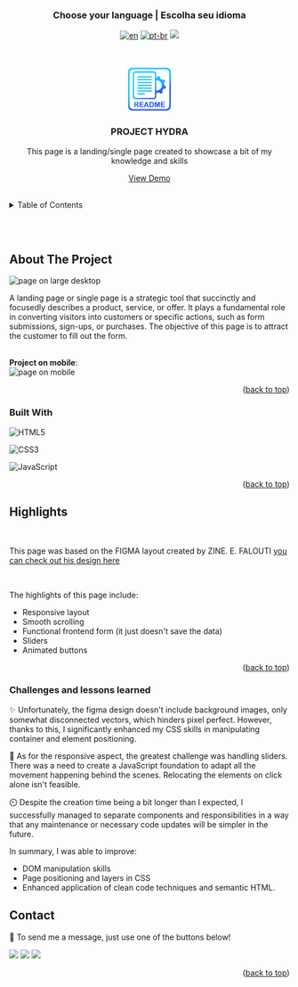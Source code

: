 ### <div align="center">Choose your language | Escolha seu idioma </div>

<div align="center">

[![en](https://img.shields.io/badge/lang-en-red.svg)](https://github.com/edilan-ribeiro/hydra-project/blob/main/README.en.md)
[![pt-br](https://img.shields.io/badge/lang-pt--br-green.svg)](https://github.com/edilan-ribeiro/hydra-project/blob/main/README.en.md) 
<img src="https://user-images.githubusercontent.com/73097560/115834477-dbab4500-a447-11eb-908a-139a6edaec5c.gif">

</div>
<br>
<a name="readme-top"></a>


<br />
<div align="center">
    <a href="https://github.com/edilan-ribeiro/hydra-project">
    <img src="./src/images/readme/logo.png" alt="Logo" width="80" height="80">
  </a>

<h3 align="center">PROJECT HYDRA</h3>

  <p align="center">
    This page is a landing/single page created to showcase a bit of my knowledge and skills
  </p>
  
  <a href="https://edilan-ribeiro.github.io/hydra-project">View Demo</a>
</div>

<br>

<details>
  <summary>Table of Contents</summary>
  <ol>
    <li>
      <a href="#about-the-project">About The Project</a>
      <ul>
        <li><a href="#built-with">Built With</a></li>
        <li><a href="#highlights">Highlights</a></li>
        <li><a href="#challenges-and-lessons-learned">Challenges and lessons learned</a></li>
      </ul>
    </li>
    <li><a href="#contact">Contact</a></li>
  </ol>
</details>

<br><br>

## About The Project

<img src="./src/images/readme/desktop.gif" alt="page on large desktop" width="480" height="250">

<br>

A landing page or single page is a strategic tool that succinctly and focusedly describes a product, service, or offer.
It plays a fundamental role in converting visitors into customers or specific actions, such as form submissions, sign-ups, or purchases.
The objective of this page is to attract the customer to fill out the form.


<br>
<strong>Project on mobile</strong>:

<br>

<img src="./src/images/readme/mobile.gif" alt="page on mobile" width="153" height="278">

<p align="right">(<a href="#readme-top">back to top</a>)</p>



### Built With


![HTML5](https://img.shields.io/badge/HTML5%20-%23E34F26.svg?style=for-the-badge&logo=html5&logoColor=white)

![CSS3](https://img.shields.io/badge/CSS%20-%231572B6.svg?style=for-the-badge&logo=css3&logoColor=white)

![JavaScript](https://img.shields.io/badge/JavaScript%20-%23F7DF1E.svg?style=for-the-badge&logo=javascript&logoColor=black)

<p align="right">(<a href="#readme-top">back to top</a>)</p>


## Highlights

<br>

This page was based on the FIGMA layout created by ZINE. E. FALOUTI 
<a href="https://www.figma.com/file/nauHlmXLdOnXq12HoROex1/Hydra-Landing-Page-(Community)?type=design&node-id=0-1&mode=design&t=Wb8M0y8o3z57TLEF-0" target="_blank"> you can check out his design here</a>

<br>

The highlights of this page include:

- Responsive layout
- Smooth scrolling
- Functional frontend form (it just doesn't save the data)
- Sliders
- Animated buttons

<p align="right">(<a href="#readme-top">back to top</a>)</p>

### Challenges and lessons learned


✨ Unfortunately, the figma design doesn't include background images, only somewhat disconnected vectors, which hinders pixel perfect. However, thanks to this, I significantly enhanced my CSS skills in manipulating container and element positioning.

📱 As for the responsive aspect, the greatest challenge was handling sliders. There was a need to create a JavaScript foundation to adapt all the movement happening behind the scenes. Relocating the elements on click alone isn't feasible.

⏲️ Despite the creation time being a bit longer than I expected, I successfully managed to separate components and responsibilities in a way that any maintenance or necessary code updates will be simpler in the future.

In summary, I was able to improve:

- DOM manipulation skills
- Page positioning and layers in CSS
- Enhanced application of clean code techniques and semantic HTML.

## Contact

💌 To send me a message, just use one of the buttons below!<br>

  <a href = "mailto:edilanbusiness@gmail.com" target="_blank"><img src="https://img.shields.io/badge/-gmail-333333?style=flat&logo=gmail&logoColor=EA4335" height="25"></a>
  <a href="https://www.linkedin.com/in/edilan-ribeiro-santos" target="_blank"><img src="https://img.shields.io/badge/-linkedin-333333?style=flat&logo=linkedin&logoColor=0A66C2" height="25"></a> 
  <a href="https://whatsa.me/5561983769634/?t=Hello,%20I%20came%20from%20your%20GitHub!" target="_blank">
  <img src="https://img.shields.io/badge/-whatsapp-333333?style=flat&logo=whatsapp&logoColor=25D366" height="25"></a>



<p align="right">(<a href="#readme-top">back to top</a>)</p>
